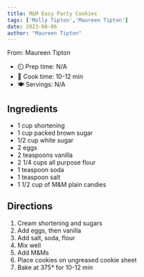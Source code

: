 ```yaml
---
title: M&M Easy Party Cookies
tags: ['Molly Tipton','Maureen Tipton']
date: 2023-08-06
author: "Maureen Tipton"
---
```

From: Maureen Tipton

- ⏲️ Prep time: N/A
- 🍳 Cook time: 10-12 min
- 🍽️ Servings: N/A

## Ingredients

- 1 cup shortening
- 1 cup packed brown sugar
- 1/2 cup white sugar
- 2 eggs
- 2 teaspoons vanilla
- 2 1/4 cups all purpose flour
- 1 teaspoon soda
- 1 teaspoon salt
- 1 1/2 cup of M&M plain candies

## Directions

1. Cream shortening and sugars
2. Add eggs, then vanilla
3. Add salt, soda, flour
4. Mix well
5. Add M&Ms
7. Place cookies on ungreased cookie sheet
8. Bake at 375* for 10-12 min
